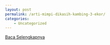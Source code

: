 ```yaml
---
layout: post
permalink: /arti-mimpi-dikasih-kambing-3-ekor/
categories:
    - Uncategorized
---
```


[Baca Selengkapnya](/10)